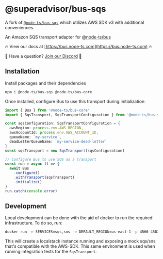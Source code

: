 # @superadvisor/bus-sqs

A fork of [`@node-ts/bus-sqs`](https://github.com/node-ts/bus) which utilizes AWS SDK v3 with additional conveniences.

An Amazon SQS transport adapter for [@node-ts/bus](https://bus.node-ts.com)

🔥 View our docs at [https://bus.node-ts.com](https://bus.node-ts.com) 🔥

🤔 Have a question? [Join our Discord](https://discord.gg/Gg7v4xt82X) 🤔

## Installation

Install packages and their dependencies

```bash
npm i @node-ts/bus-sqs @node-ts/bus-core
```

Once installed, configure Bus to use this transport during initialization:

```typescript
import { Bus } from '@node-ts/bus-core'
import { SqsTransport, SqsTransportConfiguration } from '@node-ts/bus-sqs'

const sqsConfiguration: SqsTransportConfiguration = {
  awsRegion: process.env.AWS_REGION,
  awsAccountId: process.env.AWS_ACCOUNT_ID,
  queueName: `my-service`,
  deadLetterQueueName: `my-service-dead-letter`
}
const sqsTransport = new SqsTransport(sqsConfiguration)

// Configure Bus to use SQS as a transport
const run = async () => {
  await Bus
    .configure()
    .withTransport(sqsTransport)
    .initialize()
}
run.catch(console.error)
```

## Development

Local development can be done with the aid of docker to run the required infrastructure. To do so, run:

```bash
docker run -e SERVICES=sqs,sns -e DEFAULT_REGION=us-east-1 -p 4566-4583:4566-4583 localstack/localstack
```
This will create a localstack instance running and exposing a mock sqs/sns that's compatible with the AWS-SDK. This same environment is used when running integration tests for the `SqsTransport`.
